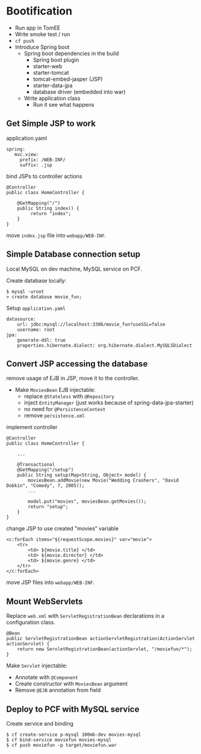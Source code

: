 # Bootification

 * Run app in TomEE
 * Write smoke test / run
 * `cf push`
 * Introduce Spring boot
     * Spring boot dependencies in the build
        * Spring boot plugin
        * starter-web
        * starter-tomcat
        * tomcat-embed-jasper (JSP)
        * starter-data-jpa
        * database driver (embedded into war)
     * Write application class
        * Run it see what happens
        
## Get Simple JSP to work

application.yaml

```
spring:
   mvc.view:
     prefix: /WEB-INF/
     suffix: .jsp
```

bind JSPs to controller actions

```
@Controller
public class HomeController {

    @GetMapping("/")
    public String index() {
         return "index";
    }
}
```

move `index.jsp` file into `webapp/WEB-INF`.


## Simple Database connection setup

Local MySQL on dev machine, MySQL service on PCF.

Create database locally:
```
$ mysql -uroot
> create database movie_fun;
```

Setup `application.yaml`

```
datasource:
    url: jdbc:mysql://localhost:3306/movie_fun?useSSL=false
    username: root
jpa:
    generate-ddl: true
    properties.hibernate.dialect: org.hibernate.dialect.MySQL5Dialect
```


## Convert JSP accessing the database

remove usage of EJB in JSP, move it to the controller.

* Make `MoviesBean` EJB injectable: 
    * replace `@Stateless` with `@Repository`
    * inject `EntityManager` (just works because of spring-data-jpa-starter)
    * no need for `@PersistenceContext`
    * remove `persistence.xml`

implement controller


```
@Controller
public class HomeController {

    ...

    @Transactional
    @GetMapping("/setup")
    public String setup(Map<String, Object> model) {
        moviesBean.addMovie(new Movie("Wedding Crashers", "David Dobkin", "Comedy", 7, 2005));
        ...
        
        model.put("movies", moviesBean.getMovies());
        return "setup";
    }
}
```

change JSP to use created "movies" variable

```
<c:forEach items="${requestScope.movies}" var="movie">
    <tr>
        <td> ${movie.title} </td>
        <td> ${movie.director} </td>
        <td> ${movie.genre} </td>
    </tr>
</c:forEach>
```

move JSP files into `webapp/WEB-INF`.

## Mount WebServlets

Replace `web.xml` with `ServletRegistrationBean` declarations in a configuration class.

```
@Bean
public ServletRegistrationBean actionServletRegistration(ActionServlet actionServlet) {
    return new ServletRegistrationBean(actionServlet, "/moviefun/*");
}
```

Make `Servlet` injectable:

* Annotate with `@Component`
* Create constructor with `MoviesBean` argument
* Remove `@EJB` annotation from field 


## Deploy to PCF with MySQL service

Create service and binding

```
$ cf create-service p-mysql 100mb-dev movies-mysql
$ cf bind-service moviefun movies-mysql
$ cf push moviefun -p target/moviefun.war
```
